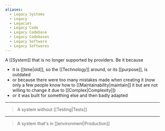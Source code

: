 ```yaml
---
aliases:
  - Legacy Systems
  - Legacy
  - Legacies
  - Legacy Code
  - Legacy Codebase
  - Legacy Codebases
  - Legacy Software
  - Legacy Softwares
---
```

A [[System]] that is no longer supported by providers. Be it because
- it is [[time|old]], so the [[Technology]] around, or its [[purpose]], is outdated
- or because there were too many mistakes made when creating it (now only a few people know how to [[Maintainability|maintain]] it but are not willing to change it due to [[Complex|Complexity]])
- or it was built for something else and then badly adapted

---

> A system without [[Testing|Tests]]

___

> A system that's in [[environment|Production]]
